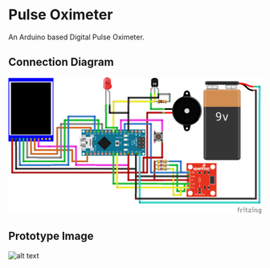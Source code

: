 # Pulse Oximeter
An Arduino based Digital Pulse Oximeter.
## Connection Diagram
![alt text](https://raw.githubusercontent.com/mukherjeearnab/pulseOximeter/master/PulseOximeter_bb2.png)
## Prototype Image
![alt text](https://raw.githubusercontent.com/SrinjanBiswas/pulseOximeter/master/IMG_20190830_224725.jpg)
